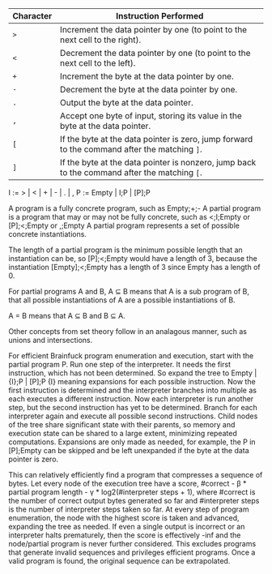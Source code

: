 | Character | Instruction Performed                                                                        |
| --------- | -------------------------------------------------------------------------------------------- |
| `>`       | Increment the data pointer by one (to point to the next cell to the right).                  |
| `<`       | Decrement the data pointer by one (to point to the next cell to the left).                   |
| `+`       | Increment the byte at the data pointer by one.                                               |
| `-`       | Decrement the byte at the data pointer by one.                                               |
| `.`       | Output the byte at the data pointer.                                                         |
| `,`       | Accept one byte of input, storing its value in the byte at the data pointer.                 |
| `[`       | If the byte at the data pointer is zero, jump forward to the command after the matching `]`. |
| `]`       | If the byte at the data pointer is nonzero, jump back to the command after the matching `[`. |

I := > | < | + | - | . | ,
P := Empty | I;P | [P];P

A program is a fully concrete program, such as Empty;+;-
A partial program is a program that may or may not be fully concrete, such as <;I;Empty or [P];<;Empty or ,;Empty
A partial program represents a set of possible concrete instantiations.

The length of a partial program is the minimum possible length that an instantiation can be, so [P];<;Empty would have a length of 3, because the instantiation [Empty];<;Empty has a length of 3 since Empty has a length of 0.

For partial programs A and B, A ⊆ B means that A is a sub program of B, that all possible instantiations of A are a possible instantiations of B.

A = B means that A ⊆ B and B ⊆ A.

Other concepts from set theory follow in an analagous manner, such as unions and intersections.

For efficient Brainfuck program enumeration and execution, start with the partial program P.
Run one step of the interpreter. It needs the first instruction, which has not been determined.
So expand the tree to Empty | {I};P | [P];P
{I} meaning expansions for each possible instruction.
Now the first instruction is determined and the interpreter branches into multiple as each executes a different instruction.
Now each interpreter is run another step, but the second instruction has yet to be determined.
Branch for each interpreter again and execute all possible second instructions.
Child nodes of the tree share significant state with their parents, so memory and execution state can be shared to a large extent, minimizing repeated computations.
Expansions are only made as needed, for example, the P in [P];Empty can be skipped and be left unexpanded if the byte at the data pointer is zero.

This can relatively efficiently find a program that compresses a sequence of bytes.
Let every node of the execution tree have a score, #correct - β * partial program length - γ * log2(#interpreter steps + 1),
where #correct is the number of correct output bytes generated so far and #interpreter steps is the number of interpreter steps taken so far.
At every step of program enumeration, the node with the highest score is taken and advanced, expanding the tree as needed.
If even a single output is incorrect or an interpreter halts prematurely, then the score is effectively -inf and the node/partial program is never further considered.
This excludes programs that generate invalid sequences and privileges efficient programs.
Once a valid program is found, the original sequence can be extrapolated.

